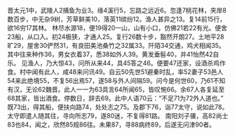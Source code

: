 



晋太元1中，武陵人2捕鱼为业3。缘4溪行5，忘路之远近6。忽逢7桃花林，夹岸8数百步，中无杂9树，芳草鲜美10，落英11缤纷12。渔人甚异之13。复14前15行，欲16穷17其林。
林尽水源18，便19得20一山，山有小口，仿佛21若22有光。便舍23船，从口入。初24极狭，才通人25。复行26数十步，豁然开朗27。土地平28旷29，屋舍30俨然31，有良田美池桑竹之32属33。阡陌34交通，鸡犬相闻35。其中往来种作36，男女衣着37，悉38如外人39。黄发垂髫40，并41怡然42自乐。
见渔人，乃大惊43，问所从来44，具45答之46。便要47还家，设酒杀鸡作食。村中闻有此人，咸48来问讯49。自云50先世51避秦时乱，率52妻子53邑人54来此绝境55，不复56出焉57，遂58与外人间隔59。问今是何世60，乃61不知有汉，无论62魏晋。此人一一为63具言64所闻65，皆叹惋66。余67人各复延至68其家，皆出酒食。停数日，辞去69。此中人语70云：“不足71为72外人道也。”
既73出，得其船，便扶向路74，处处志之75。及郡下76，诣77太守，说如此78。太守即遣人随其往，寻向所志79，遂80迷，不复得81路。
南阳刘子骥，高82尚士83也84，闻之，欣然85规86往。未果87，寻88病终89，后遂无问津90者。